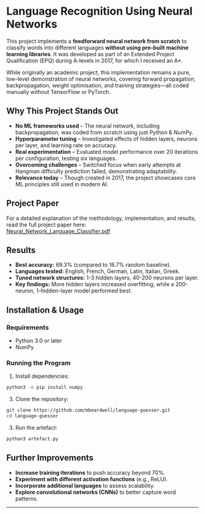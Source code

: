 # Language Recognition Using Neural Networks

This project implements a **feedforward neural network from scratch** to classify words into different languages **without using pre-built machine learning libraries**. It was developed as part of an Extended Project Qualification (EPQ) during A-levels in 2017, for which I received an A\*.

While originally an academic project, this implementation remains a pure, low-level demonstration of neural networks, covering forward propagation, backpropagation, weight optimisation, and training strategies—all coded manually without TensorFlow or PyTorch.

## Why This Project Stands Out
- **No ML frameworks used** – The neural network, including backpropagation, was coded from scratch using just Python & NumPy.
- **Hyperparameter tuning** – Investigated effects of hidden layers, neurons per layer, and learning rate on accuracy.
- **Real experimentation** – Evaluated model performance over 20 iterations per configuration, testing six languages.
- **Overcoming challenges** – Switched focus when early attempts at Hangman difficulty prediction failed, demonstrating adaptability.
- **Relevance today** – Though created in 2017, the project showcases core ML principles still used in modern AI.

## Project Paper
For a detailed explanation of the methodology, implementation, and results, read the full project paper here:  
[Neural_Network_Language_Classifier.pdf](./docs/Neural_Network_Language_Classifier.pdf)

## Results
- **Best accuracy:** 69.3% (compared to 16.7% random baseline).
- **Languages tested:** English, French, German, Latin, Italian, Greek.
- **Tuned network structures:** 1-3 hidden layers, 40-200 neurons per layer.
- **Key findings:** More hidden layers increased overfitting, while a 200-neuron, 1-hidden-layer model performed best.

## Installation & Usage
### **Requirements**
- Python 3.0 or later
- NumPy

### **Running the Program**
1. Install dependencies:
```bash
python3 -m pip install numpy
```

3. Clone the repository:
```bash
git clone https://github.com/mbeardwell/language-guesser.git
cd language-guesser
```

3.  Run the artefact:
```bash
python3 artefact.py
```

Further Improvements
-----------------------

*   **Increase training iterations** to push accuracy beyond 70%.
*   **Experiment with different activation functions** (e.g., ReLU).
*   **Incorporate additional languages** to assess scalability.
*   **Explore convolutional networks (CNNs)** to better capture word patterns.

* * *
